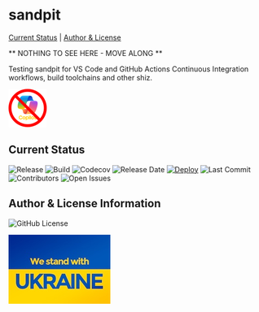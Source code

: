 sandpit
=======

[Current Status](#currentstatus) | [Author & License](#author)

** NOTHING TO SEE HERE - MOVE ALONG **

Testing sandpit for VS Code and GitHub Actions Continuous Integration workflows,
build toolchains and other shiz.

![No Copilot](https://github.com/semuconsulting/PyGPSClient/blob/master/images/nocopilot100.png?raw=true)

## <a name="currentstatus">Current Status</a>

![Release](https://img.shields.io/github/v/release/semuadmin/semuadmin_sandpit)
![Build](https://img.shields.io/github/actions/workflow/status/semuadmin/semuadmin_sandpit/main.yml)
![Codecov](https://img.shields.io/codecov/c/github/semuadmin/semuadmin_sandpit)
![Release Date](https://img.shields.io/github/release-date-pre/semuadmin/semuadmin_sandpit)
[![Deploy](https://github.com/semuadmin/semuadmin_sandpit/actions/workflows/deploy.yml/badge.svg)](https://github.com/semuadmin/semuadmin_sandpit/actions/workflows/deploy.yml)
![Last Commit](https://img.shields.io/github/last-commit/semuadmin/semuadmin_sandpit)
![Contributors](https://img.shields.io/github/contributors/semuadmin/semuadmin_sandpit.svg)
![Open Issues](https://img.shields.io/github/issues-raw/semuadmin/semuadmin_sandpit)


## <a name="author">Author & License Information</a>

![GitHub License](https://img.shields.io/github/license/semuadmin/semuadmin_sandpit)

[![Freedom for Ukraine](https://github.com/semuadmin/sandpit/blob/main/src/semuadmin_sandpit/resources/ukraine200.jpg?raw=true)](https://u24.gov.ua/)
